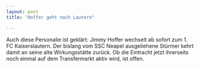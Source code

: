 ```yaml
---
layout: post
title: "Hoffer geht nach Lautern"

---
```


Auch diese Personalie ist geklärt: Jimmy Hoffer wechselt ab sofort zum 1. FC Kaiserslautern. Der bislang vom SSC Neapel ausgeliehene Stürmer kehrt damit an seine alte Wirkungsstätte zurück. Ob die Eintracht jetzt ihrerseits noch einmal auf dem Transfermarkt aktiv wird, ist offen. 


